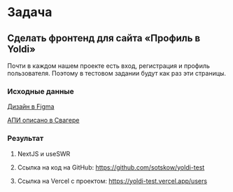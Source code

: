 # Задача

## Сделать фронтенд для сайта «Профиль в Yoldi»


Почти в каждом нашем проекте есть вход, регистрация и профиль пользователя. 
Поэтому в тестовом задании будут как раз эти страницы.

### Исходные данные

[Дизайн в Figma](https://www.figma.com/file/Cws3gKEwGqPvJRhNLLY36u/%D0%A2%D0%B5%D1%81%D1%82%D0%BE%D0%B2%D0%BE%D0%B5-%D0%B7%D0%B0%D0%B4%D0%B0%D0%BD%D0%B8%D0%B5-Yoldi?node-id=0%3A1)

[АПИ описано в Свагере](https://frontend-test-api.yoldi.agency/api/docs)

### Результат

1. NextJS и useSWR

2. Ссылка на код на GitHub: https://github.com/sotskow/yoldi-test

3. Ссылка на Vercel с проектом: https://yoldi-test.vercel.app/users
